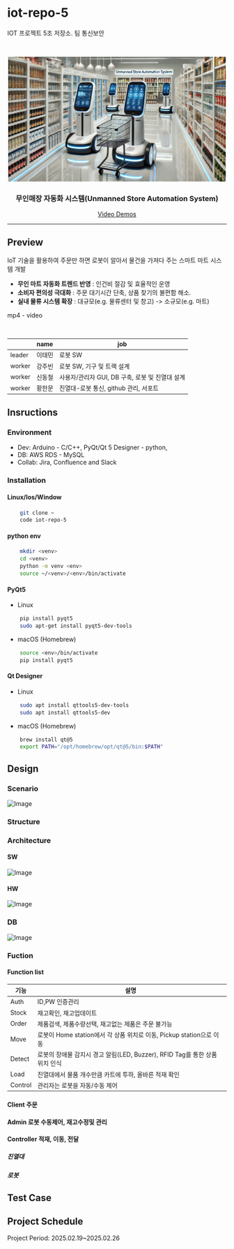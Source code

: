# iot-repo-5
IOT 프로젝트 5조 저장소. 팀 통신보안
<!-- PROJECT LOGO -->
<br />
<p align="center">
  <a href="https://github.com/addinedu-ros-8th/iot-repo-5">
    <img src="https://github.com/addinedu-ros-8th/iot-repo-5/blob/main/frontImg.webp" alt="Logo" width="500px">
  </a>

  <h3 align="center">무인매장 자동화 시스템(Unmanned Store Automation System)</h3>

  <p align="center">
    <a href="https://youtube.com/">Video Demos</a>
  </p>
</p>

<hr>



<!-- ABOUT THE PROJECT -->
## Preview
IoT 기술을 활용하여 주문만 하면 로봇이 알아서 물건을 가져다 주는 스마트 마트 시스템 개발
- **무인 마트 자동화 트렌드 반영** : 인건비 절감 및 효율적인 운영
- **소비자 편의성 극대화** :  주문 대기시간 단축, 상품 찾기의 불편함 해소.
- **실내 물류 시스템 확장** : 대규모(e.g. 물류센터 및 창고) -> 소규모(e.g. 마트) 


mp4 - video

<br>

|        | name | job |
|--------|------|-----|
| leader | 이태민 |  로봇 SW|   
| worker | 강주빈 |  로봇 SW, 기구 및 트랙 설계 |   
| worker | 신동철 |  사용자/관리자 GUI, DB 구축, 로봇 및 진열대 설계|    
| worker | 황한문 |  진열대-로봇 통신, github 관리, 서포트|    

## Insructions
### Environment   
- Dev: Arduino - C/C++, PyQt/Qt 5 Designer - python,  
- DB: AWS RDS - MySQL
- Collab: Jira, Confluence and Slack   

### Installation 
#### Linux/Ios/Window 
```bash 
    git clone ~ 
    code iot-repo-5  
```

#### python env 
```bash 
    mkdir <venv> 
    cd <venv>
    python -m venv <env>
    source ~/<venv>/<env>/bin/activate
```
#### PyQt5
- Linux 
```bash 
    pip install pyqt5
    sudo apt-get install pyqt5-dev-tools
```
- macOS (Homebrew)
```bash 
    source <env>/bin/activate
    pip install pyqt5
```
#### Qt Designer 
- Linux  
```bash 
    sudo apt install qttools5-dev-tools
    sudo apt install qttools5-dev
```
- macOS (Homebrew)
```bash 
    brew install qt@5
    export PATH="/opt/homebrew/opt/qt@5/bin:$PATH"
```


## Design

### Scenario
![Image](https://github.com/user-attachments/assets/e1c22b09-117d-44b7-bf4d-6ef9c9801795)
### Structure 

### Architecture  
#### SW
![Image](https://github.com/user-attachments/assets/a2228d6d-e6c4-48aa-936c-80c851946586)

#### HW
![Image](https://github.com/user-attachments/assets/6f38a9c4-d1d4-4ffb-ac80-f4be5c4e6796)

### DB 
![Image](https://github.com/user-attachments/assets/db91dcca-73be-405f-91e4-150dc0bc62d5)

### Fuction 
#### Function list 
|  기능  | 설명 |
|--------|------| 
| Auth  | ID,PW 인증관리 |    
| Stock | 재고확인, 재고업데이트 |     
| Order | 제품검색, 제품수량선택, 재고없는 제품은 주문 불가능 |      
| Move | 로봇이 Home station에서 각 상품 위치로 이동, Pickup station으로 이동 |     
| Detect| 로봇의 장애물 감지시 경고 알림(LED, Buzzer), RFID Tag를 통한 상품 위치 인식|
| Load | 진열대에서 물품 개수만큼 카트에 투하, 올바른 적재 확인 |
| Control | 관리자는 로봇을 자동/수동 제어 | 

#### Client 주문 
#### Admin  로봇 수동제어, 재고수정및 관리  
#### Controller 적재, 이동, 전달    
  #####  진열대 
  #####  로봇 


## Test Case
## Project Schedule
Project Period: 2025.02.19~2025.02.26
